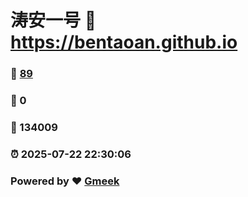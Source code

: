 # 涛安一号 :link: https://bentaoan.github.io 
### :page_facing_up: [89](https://bentaoan.github.io/tag.html) 
### :speech_balloon: 0 
### :hibiscus: 134009 
### :alarm_clock: 2025-07-22 22:30:06 
### Powered by :heart: [Gmeek](https://github.com/Meekdai/Gmeek)
